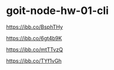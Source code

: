 # goit-node-hw-01-cli
https://ibb.co/BsphTHy

https://ibb.co/6gt4b9K

https://ibb.co/mtTTvzQ

https://ibb.co/TYf1vGh